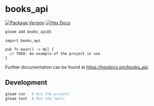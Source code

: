 # books_api

[![Package Version](https://img.shields.io/hexpm/v/books_api)](https://hex.pm/packages/books_api)
[![Hex Docs](https://img.shields.io/badge/hex-docs-ffaff3)](https://hexdocs.pm/books_api/)

```sh
gleam add books_api@1
```
```gleam
import books_api

pub fn main() -> Nil {
  // TODO: An example of the project in use
}
```

Further documentation can be found at <https://hexdocs.pm/books_api>.

## Development

```sh
gleam run   # Run the project
gleam test  # Run the tests
```
